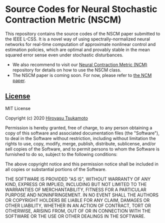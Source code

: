 # Source Codes for Neural Stochastic Contraction Metric (NSCM)
This repository contains the source codes of the NSCM paper submitted to the IEEE L-CSS. It is a novel way of using spectrally-normalized neural networks for real-time computation of approximate nonlinear control and estimation policies, which are optimal and provably stable in the mean squared error sense even under stochastic disturbances.
* We also recommend to visit our [Neural Contraction Metric (NCM)](https://github.com/AstroHiro/ncm) repository for details on how to use the NSCM class.
* The NSCM paper is coming soon. For now, please refer to [the NCM paper](https://arxiv.org/abs/2006.04361).

## [License](https://github.com/AstroHiro/nscm/blob/master/LICENSE)
MIT License

Copyright (c) 2020 [Hiroyasu Tsukamoto](https://hirotsukamoto.com/)

Permission is hereby granted, free of charge, to any person obtaining a copy
of this software and associated documentation files (the "Software"), to deal
in the Software without restriction, including without limitation the rights
to use, copy, modify, merge, publish, distribute, sublicense, and/or sell
copies of the Software, and to permit persons to whom the Software is
furnished to do so, subject to the following conditions:

The above copyright notice and this permission notice shall be included in all
copies or substantial portions of the Software.

THE SOFTWARE IS PROVIDED "AS IS", WITHOUT WARRANTY OF ANY KIND, EXPRESS OR
IMPLIED, INCLUDING BUT NOT LIMITED TO THE WARRANTIES OF MERCHANTABILITY,
FITNESS FOR A PARTICULAR PURPOSE AND NONINFRINGEMENT. IN NO EVENT SHALL THE
AUTHORS OR COPYRIGHT HOLDERS BE LIABLE FOR ANY CLAIM, DAMAGES OR OTHER
LIABILITY, WHETHER IN AN ACTION OF CONTRACT, TORT OR OTHERWISE, ARISING FROM,
OUT OF OR IN CONNECTION WITH THE SOFTWARE OR THE USE OR OTHER DEALINGS IN THE
SOFTWARE.
